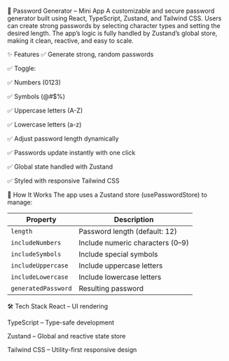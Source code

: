 🔐 Password Generator – Mini App
A customizable and secure password generator built using React, TypeScript, Zustand, and Tailwind CSS. Users can create strong passwords by selecting character types and setting the desired length. The app’s logic is fully handled by Zustand’s global store, making it clean, reactive, and easy to scale.

✨ Features
✅ Generate strong, random passwords

✅ Toggle:

✅ Numbers (0123)

✅ Symbols (@#$%)

✅ Uppercase letters (A-Z)

✅ Lowercase letters (a-z)

✅ Adjust password length dynamically

✅ Passwords update instantly with one click

✅ Global state handled with Zustand

✅ Styled with responsive Tailwind CSS

🧠 How It Works
The app uses a Zustand store (usePasswordStore) to manage:

| Property            | Description                      |
| ------------------- | -------------------------------- |
| `length`            | Password length (default: 12)    |
| `includeNumbers`    | Include numeric characters (0–9) |
| `includeSymbols`    | Include special symbols          |
| `includeUppercase`  | Include uppercase letters        |
| `includeLowercase`  | Include lowercase letters        |
| `generatedPassword` | Resulting password               |

🛠 Tech Stack
React – UI rendering

TypeScript – Type-safe development

Zustand – Global and reactive state store

Tailwind CSS – Utility-first responsive design